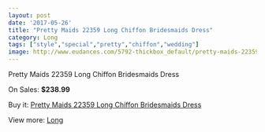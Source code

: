 ```yaml
---
layout: post
date: '2017-05-26'
title: "Pretty Maids 22359 Long Chiffon Bridesmaids Dress"
category: Long
tags: ["style","special","pretty","chiffon","wedding"]
image: http://www.eudances.com/5792-thickbox_default/pretty-maids-22359-long-chiffon-bridesmaids-dress.jpg
---
```

Pretty Maids 22359 Long Chiffon Bridesmaids Dress

On Sales: **$238.99**
<a href="https://www.eudances.com/en/long/2027-pretty-maids-22359-long-chiffon-bridesmaids-dress.html"><amp-img layout="responsive" width="600" height="600" src="//www.eudances.com/5792-thickbox_default/pretty-maids-22359-long-chiffon-bridesmaids-dress.jpg" alt="Pretty Maids 22359 Long Chiffon Bridesmaids Dress 0" /></a>
<a href="https://www.eudances.com/en/long/2027-pretty-maids-22359-long-chiffon-bridesmaids-dress.html"><amp-img layout="responsive" width="600" height="600" src="//www.eudances.com/5793-thickbox_default/pretty-maids-22359-long-chiffon-bridesmaids-dress.jpg" alt="Pretty Maids 22359 Long Chiffon Bridesmaids Dress 1" /></a>

Buy it: [Pretty Maids 22359 Long Chiffon Bridesmaids Dress](https://www.eudances.com/en/long/2027-pretty-maids-22359-long-chiffon-bridesmaids-dress.html "Pretty Maids 22359 Long Chiffon Bridesmaids Dress")

View more: [Long](https://www.eudances.com/en/21-long "Long")